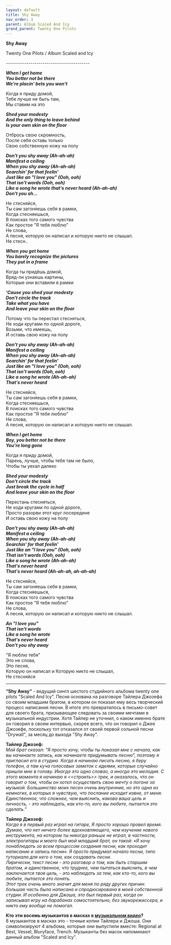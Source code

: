 ```yaml
---  
layout: default  
title: Shy Away  
nav_order: 3  
parent: Album Scaled And Icy  
grand_parent: Twenty One Pilots  
---  
```


**Shy Away**
<p>     
Twenty One Pilots / Album Scaled and Icy
</p>  
-----------------------------------------

**_When I get home  
You better not be there        
We're placin' bets you won't_**  

Когда я приду домой,  
Тебе лучше не быть там,  
Мы ставим на это  

**_Shed your modesty  
And the only thing to leave behind  
Is your own skin on the floor_**  

Отбрось свою скромность,  
После себя оставь только  
Свою собственную кожу на полу  

**_Don't you shy away (Ah-ah-ah)  
Manifest a ceiling  
When you shy away (Ah-ah-ah)  
Searchin' for that feelin'  
Just like an "I love you" (Ooh, ooh)  
That isn't words (Ooh, ooh)  
Like a song he wrote that's never heard (Ah-ah-ah)  
Don't you sh..._**  

Не стесняйся,  
Ты сам загоняешь себя в рамки,  
Когда стесняешься,  
В поисках того  самого чувства  
Как простое "Я тебя люблю"  
Не слова,  
А песня, которую он написал и которую никто не слышал.  
Не стесн..  

**_When you get home  
You barely recognize the pictures  
They put in a frame_**  

Когда ты придёшь домой,  
Вряд-ли узнаешь картины,  
Которые они вставили в рамки  

**_'Cause you shed your modеsty  
Don't circle the track  
Take what you havе  
And leave your skin on the floor_**  

Потому что ты перестал стесняться,  
Не ходи кругами по одной дороге,  
Возьми, что имеешь,  
И оставь свою кожу на полу  

**_Don't you shy away (Ah-ah-ah)  
Manifest a ceiling  
When you shy away (Ah-ah-ah)  
Searchin' for that feelin'  
Just like an "I love you" (Ooh, ooh)  
That isn't words (Ooh, ooh)  
Like a song he wrote (Ah-ah-ah)  
That's never heard_**  

Не стесняйся,  
Ты сам загоняешь себя в рамки,  
Когда стесняешься,  
В поисках того  самого чувства  
Как простое "Я тебя люблю"  
Не слова,  
А песня, которую он написал и которую никто не слышал.  

**_When I get home  
Boy, you better not be there  
You're long gone_**  

Когда я приду домой,  
Парень, лучше, чтобы тебя там не было,  
Чтобы ты уехал далеко  

**_Shed your modesty  
Don't circle the track  
Just break the cycle in half  
And leave your skin on the floor_**  

Перестань стесняться,  
Не ходи кругами по одной дороге,  
Просто разорви этот круг посередине  
И оставь свою кожу на полу

**_Don't you shy away (Ah-ah-ah)  
Manifest a ceiling  
When you shy away (Ah-ah-ah)  
Searchin' for that feelin'  
Just like an "I love you" (Ooh, ooh)  
That isn't words (Ooh, ooh)  
Like a song he wrote (Ah-ah-ah)  
That's never heard  
That's never heard (Ah-ah-ah, ah-ah-ah)_**  

Не стесняйся,  
Ты сам загоняешь себя в рамки,  
Когда стесняешься,  
В поисках того  самого чувства  
Как простое "Я тебя люблю"  
Не слова,  
А песня, которую он написал и которую никто не слышал.  

**_An "I love you"  
That isn't words  
Like a song he wrote  
That's never heard  
Don't you shy away_**  

"Я люблю тебя"  
Это не слова,  
Это песня,  
Которую он написал и
Которую никто не слышал,  
Не стесняйся  

- - -

**“Shy Away”** - ведущий сингл шестого студийного альбома twenty one pilots "Scaled And Icy". Песня основана на разговоре Тайлера Джозефа со своим младшим братом, в котором он показал ему весь творческий процесс написания песни. В итоге это превратилось в письмо-совет для своего брата, призывающее следовать за своими мечтами в музыкальной индустрии. Хотя Тайлер не уточнил, о каком именно брате он говорил в своем интервью, скорее всего, что он говорил о Джее Джозефе, поскольку тот отказался от своей первой сольной песни "Drywall", за месяц до выхода "Shy Away".  

**Тайлер Джозеф:**  
_Мой брат сказал: "Я просто хочу, чтобы ты показал мне с начала, как вы начинаете запись, как начинаете придумывать песню", поэтому я пригласил его в студию. Когда я начинаю писать песню, я беру телефон, а там куча голосовых заметок с идеями, которые случайно пришли мне в голову. Иногда это одно словао, а иногда это мелодия. С этого момента я начинаю  я <<строить>> трек, и оказалось, что он говорит о том, чтобы он хотел осуществить свою мечту о погоне за музыкой. Большинство моих песен очень внутренние, но это одна из немногих, в которых я чувствую, что послание исходит извне, от меня. Единственное, что сложнее, чем выяснить, какова ваша цель и личность, - это наблюдать, как кто-то, кого вы любите, пытается это сделать."_

**Тайлер Джозеф:**  
_Когда я в первый раз играл на гитаре, Я просто хорошо провел время. Думаю, что нет ничего более вдохновляющего, чем изучение нового инструмента, на котором ты никогда раньше не играл, в частности, электрогитары и моего был мой младший брат, он такой: «Я хочу понаблюдать за всем процессом создания песни, как проходит написание и запись песни». 
Я просто придумал начало песни, типо туториала для него о том, как создавать песни.  
Лирически, текст песни - это разговор о том, как быть старшим братом, и единственное, что труднее, чем пытаться выяснить, в чем заключается твоя цель, - это наблюдать за тем, как кто-то, кого вы любите, пытается это понять.  
Этот трек очень много значит для меня по ряду других причин: большая часть была написана и спродюсирована в моей собственной студии. И особенно для Джоша, это был первый раз, когда он записывал игру на барабанах самостоятельно, без звукорежиссера, и никто ему вообще не помогал._

**Кто эти восемь музыкантов в масках в [музыкальном видео](https://www.youtube.com/watch?v=3sO-Y1Zbft4)?**  
8 музыкантов в масках это - точные копии Тайлера и Джоша. Они символизируют 4 альбома, которые они выпустили вместе: Regional at Best, Vessel, Bluryface, Trench. Музыканты без масок напоминают данный альбом "Scaled and Icy".  
